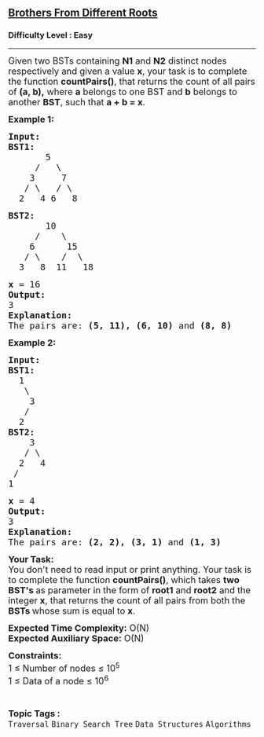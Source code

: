 <h2><a href="https://www.geeksforgeeks.org/problems/brothers-from-different-root/1?utm_source=geeksforgeeks&utm_medium=newui_home&utm_campaign=potd">Brothers From Different Roots</a></h2><h3>Difficulty Level : Easy</h3><hr><div class="problems_problem_content__Xm_eO"><p><span style="font-size: 18px;">Given two BSTs containing <strong>N1</strong>&nbsp;and <strong>N2</strong>&nbsp;distinct nodes respectively and given a value&nbsp;<strong>x</strong>, your task is to complete the function <strong>countPairs()</strong>, that returns the count of all pairs of <strong>(a, b),</strong> where <strong>a</strong> belongs to one BST and <strong>b</strong> belongs to another <strong>BST</strong>, such that <strong>a + b = x</strong>.</span></p>
<p><span style="font-size: 18px;"><strong>Example 1:</strong></span></p>
<pre><span style="font-size: 18px;"><strong>Input:</strong>
<strong>BST1:</strong>
&nbsp;      5
     /   \
&nbsp;   3     7
&nbsp;  / \   / \
  2   4 6   8
</span></pre>
<pre><span style="font-size: 18px;"><strong>BST2:</strong>
&nbsp;      10
&nbsp;    /    \
&nbsp;   6      15
&nbsp;  / \    /  \
&nbsp; 3   8  11   18
</span></pre>
<pre><span style="font-size: 18px;"><strong>x</strong> = 16
<strong>Output:
</strong>3
<strong>Explanation:
</strong>The pairs are: <strong>(5, 11), (6, 10)</strong> and <strong>(8, 8)</strong></span>
</pre>
<p><span style="font-size: 18px;"><strong>Example 2:</strong></span></p>
<pre><span style="font-size: 18px;"><strong>Input:
BST1:</strong>
  1
   \
    3
   /
  2
<strong>BST2:
&nbsp;   </strong>3
&nbsp;  / \
&nbsp; 2   4
 /     
1
</span></pre>
<pre><span style="font-size: 18px;"><strong>x</strong> = 4
<strong>Output:
</strong>3
<strong>Explanation:</strong>
The pairs are: <strong>(2, 2), (3, 1)</strong> and <strong>(1, 3)</strong>
</span></pre>
<p><span style="font-size: 18px;"><strong>Your Task:</strong><br>You don't need to read input or print anything. Your task is to complete the function <strong>countPairs()</strong>, which takes <strong>two BST's </strong>as parameter in the form of <strong>root1</strong> and <strong>root2</strong> and the integer <strong>x</strong>,&nbsp;that returns the&nbsp;count of all pairs from both the <strong>BSTs </strong>whose sum is equal to&nbsp;<strong>x</strong>.</span></p>
<p><span style="font-size: 18px;"><strong>Expected Time Complexity:</strong> O(N)<br><strong>Expected Auxiliary Space:</strong> O(N)</span></p>
<p><span style="font-size: 18px;"><strong>Constraints:</strong><br>1 ≤ Number of nodes ≤ 10<sup>5</sup><br>1 ≤ Data of a node ≤ 10<sup>6</sup></span></p></div><br><p><span style=font-size:18px><strong>Topic Tags : </strong><br><code>Traversal</code>&nbsp;<code>Binary Search Tree</code>&nbsp;<code>Data Structures</code>&nbsp;<code>Algorithms</code>&nbsp;